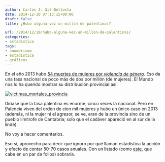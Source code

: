 ```yaml
---
author: Carlos J. Gil Bellosta
date: 2014-12-10 07:13:15+00:00
draft: false
title: ¿Hubo alguna vez un millón de palentinas?

url: /2014/12/10/hubo-alguna-vez-un-millon-de-palentinas/
categories:
- estadística
tags:
- anumerismo
- estadística
- gráficos
---
```


En el año 2013 hubo [54 muertes de mujeres por _violencia de género_](https://www.msssi.gob.es/ssi/violenciaGenero/portalEstadistico/fichaResumen/2013/docs/Espana_2013.pdf). Eso da una tasa nacional de poco más de dos por millón (de mujeres). El Mundo nos lo ha querido mostrar su distribución provincial así:

[![victimas_mortales_provincia](/wp-uploads/2014/12/victimas_mortales_provincia.png)
](/wp-uploads/2014/12/victimas_mortales_provincia.png)

Diríase que la tasa palentina es enorme, cinco veces la nacional. Pero en Palencia viven del orden de cien mil mujeres y hubo un único caso en 2013 (además, ni la mujer ni el agresor, se ve, eran de la provincia sino de un pueblo limítrofe de Cantabria; solo que el cadáver apareció en al sur de la linde).

No voy a hacer comentarios.

Eso sí, aprovecho para decir que ignoro por qué llaman estadística la acción y efecto de contar 50-70 casos anuales. Con un listado (como [este](http://asociacionhierbabuena.com/node/82), que cabe en un par de folios) sobraría.
